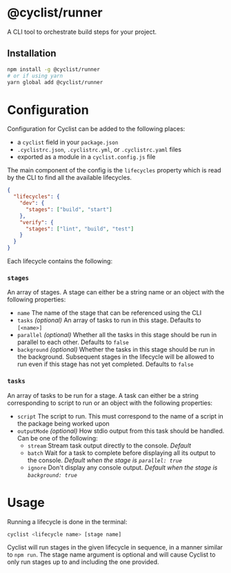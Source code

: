 # @cyclist/runner

A CLI tool to orchestrate build steps for your project.

## Installation

```bash
npm install -g @cyclist/runner
# or if using yarn
yarn global add @cyclist/runner
```

# Configuration

Configuration for Cyclist can be added to the following places:

- a `cyclist` field in your `package.json`
- `.cyclistrc.json`, `.cyclistrc.yml`, or `.cyclistrc.yaml` files
- exported as a module in a `cyclist.config.js` file

The main component of the config is the `lifecycles` property which is read by the CLI
to find all the available lifecycles.

```json
{
  "lifecycles": {
    "dev": {
      "stages": ["build", "start"]
    },
    "verify": {
      "stages": ["lint", "build", "test"]
    }
  }
}
```

Each lifecycle contains the following:

### `stages`

An array of stages. A stage can either be a string name or an object with the following properties:

- `name` The name of the stage that can be referenced using the CLI
- `tasks` _(optional)_ An array of tasks to run in this stage. Defaults to `[<name>]`
- `parallel` _(optional)_ Whether all the tasks in this stage should be run in parallel to each other. Defaults to `false`
- `background` _(optional)_ Whether the tasks in this stage should be run in the background. Subsequent stages in the lifecycle will be allowed to run even if this stage has not yet completed. Defaults to `false`

### `tasks`

An array of tasks to be run for a stage. A task can either be a string corresponding to script to run or an object with the following properties:

- `script` The script to run. This must correspond to the name of a script in the package being worked upon
- `outputMode` _(optional)_ How stdio output from this task should be handled. Can be one of the following:
  - `stream` Stream task output directly to the console. _Default_
  - `batch` Wait for a task to complete before displaying all its output to the console. _Default when the stage is `parallel: true`_
  - `ignore` Don't display any console output. _Default when the stage is `background: true`_

# Usage

Running a lifecycle is done in the terminal:

```bash
cyclist <lifecycle name> [stage name]
```

Cyclist will run stages in the given lifecycle in sequence, in a manner similar to `npm run`. The stage name argument
is optional and will cause Cyclist to only run stages up to and including the one provided.
